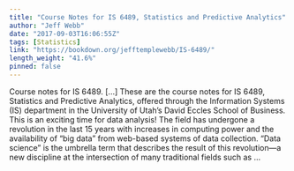 ```yaml
---
title: "Course Notes for IS 6489, Statistics and Predictive Analytics"
author: "Jeff Webb"
date: "2017-09-03T16:06:55Z"
tags: [Statistics]
link: "https://bookdown.org/jefftemplewebb/IS-6489/"
length_weight: "41.6%"
pinned: false
---
```


Course notes for IS 6489. [...] These are the course notes for IS 6489, Statistics and Predictive Analytics, offered through the Information Systems (IS) department in the University of Utah’s David Eccles School of Business. This is an exciting time for data analysis! The field has undergone a revolution in the last 15 years with increases in computing power and the availability of “big data” from web-based systems of data collection. “Data science” is the umbrella term that describes the result of this revolution—a new discipline at the intersection of many traditional fields such as ...
